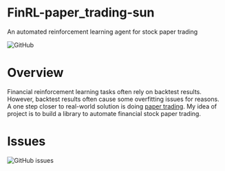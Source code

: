 # FinRL-paper_trading-sun
An automated reinforcement learning agent for stock paper trading

![GitHub](https://img.shields.io/github/license/everssun/FinRL-paper_trading-sun)

# Overview
Financial reinforcement learning tasks often rely on backtest results. However, backtest results often cause some overfitting issues for reasons. A one step closer to real-world solution is doing [paper trading](https://www.tradingview.com/support/solutions/43000516466-paper-trading-main-functionality/). My idea of project is to build a library to automate financial stock paper trading.

# Issues
![GitHub issues](https://img.shields.io/github/issues/everssun/FinRL-paper_trading-sun)
